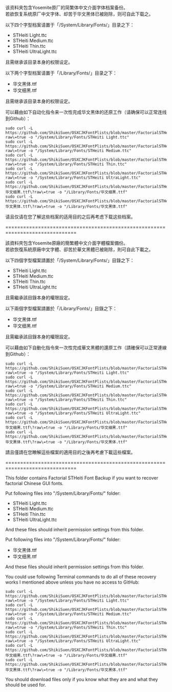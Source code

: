 该资料夹包含Yosemite原厂的简繁体中文介面字体档案备份。<br>
若欲恢复系统原厂中文字体、却苦于华文黑体已被刚除，则可自此下载之。<br>

以下四个字型档案请置于「/System/Library/Fonts/」目录之下：<br>

- STHeiti Light.ttc<br>
- STHeiti Medium.ttc<br>
- STHeiti Thin.ttc<br>
- STHeiti UltraLight.ttc<br>

且需继承该目录本身的权限设定。<br>

以下两个字型档案请置于「/Library/Fonts/」目录之下：<br>

- 华文黑体.ttf<br>
- 华文细黑.ttf<br>

且需继承该目录本身的权限设定。<br>

可以藉由如下自动化指令来一次性完成华文黑体的还原工作（请确保可以正常连线到Github）：<br>
<pre><code>sudo curl -L https://github.com/ShikiSuen/OSXCJKFontPlists/blob/master/FactorialSTHeitiBackup/STHeiti%20Light.ttc\?raw\=true -o "/System/Library/Fonts/STHeiti Light.ttc"
sudo curl -L https://github.com/ShikiSuen/OSXCJKFontPlists/blob/master/FactorialSTHeitiBackup/STHeiti%20Medium.ttc\?raw\=true -o "/System/Library/Fonts/STHeiti Medium.ttc"
sudo curl -L https://github.com/ShikiSuen/OSXCJKFontPlists/blob/master/FactorialSTHeitiBackup/STHeiti%20Thin.ttc\?raw\=true -o "/System/Library/Fonts/STHeiti Thin.ttc"
sudo curl -L https://github.com/ShikiSuen/OSXCJKFontPlists/blob/master/FactorialSTHeitiBackup/STHeiti%20UltraLight.ttc\?raw\=true -o "/System/Library/Fonts/STHeiti UltraLight.ttc"
sudo curl -L https://github.com/ShikiSuen/OSXCJKFontPlists/blob/master/FactorialSTHeitiBackup/华文细黑.ttf\?raw\=true -o "/Library/Fonts/华文细黑.ttf"
sudo curl -L https://github.com/ShikiSuen/OSXCJKFontPlists/blob/master/FactorialSTHeitiBackup/华文黑体.ttf\?raw\=true -o "/Library/Fonts/华文黑体.ttf"</code></pre>

请且仅请在您了解这些档案的适用目的之后再考虑下载这些档案。<br>

==============================================================================<br>

該資料夾包含Yosemite原廠的簡繁體中文介面字體檔案備份。<br>
若欲恢復系統原廠中文字體、卻苦於華文黑體已被剛除，則可自此下載之。<br>

以下四個字型檔案請置於「/System/Library/Fonts/」目錄之下：<br>

- STHeiti Light.ttc<br>
- STHeiti Medium.ttc<br>
- STHeiti Thin.ttc<br>
- STHeiti UltraLight.ttc<br>

且需繼承該目錄本身的權限設定。<br>

以下兩個字型檔案請置於「/Library/Fonts/」目錄之下：<br>

- 华文黑体.ttf<br>
- 华文细黑.ttf<br>

且需繼承該目錄本身的權限設定。<br>

可以藉由如下自動化指令來一次性完成華文黑體的還原工作（請確保可以正常連線到Github）：<br>
<pre><code>sudo curl -L https://github.com/ShikiSuen/OSXCJKFontPlists/blob/master/FactorialSTHeitiBackup/STHeiti%20Light.ttc\?raw\=true -o "/System/Library/Fonts/STHeiti Light.ttc"
sudo curl -L https://github.com/ShikiSuen/OSXCJKFontPlists/blob/master/FactorialSTHeitiBackup/STHeiti%20Medium.ttc\?raw\=true -o "/System/Library/Fonts/STHeiti Medium.ttc"
sudo curl -L https://github.com/ShikiSuen/OSXCJKFontPlists/blob/master/FactorialSTHeitiBackup/STHeiti%20Thin.ttc\?raw\=true -o "/System/Library/Fonts/STHeiti Thin.ttc"
sudo curl -L https://github.com/ShikiSuen/OSXCJKFontPlists/blob/master/FactorialSTHeitiBackup/STHeiti%20UltraLight.ttc\?raw\=true -o "/System/Library/Fonts/STHeiti UltraLight.ttc"
sudo curl -L https://github.com/ShikiSuen/OSXCJKFontPlists/blob/master/FactorialSTHeitiBackup/华文细黑.ttf\?raw\=true -o "/Library/Fonts/华文细黑.ttf"
sudo curl -L https://github.com/ShikiSuen/OSXCJKFontPlists/blob/master/FactorialSTHeitiBackup/华文黑体.ttf\?raw\=true -o "/Library/Fonts/华文黑体.ttf"</code></pre>

請且僅請在您瞭解這些檔案的適用目的之後再考慮下載這些檔案。<br>

==============================================================================<br>

This folder contains Factorial STHeiti Font Backup if you want to recover factorial Chinese GUI fonts.<br>

Put following files into "/System/Library/Fonts/" folder:<br>

- STHeiti Light.ttc<br>
- STHeiti Medium.ttc<br>
- STHeiti Thin.ttc<br>
- STHeiti UltraLight.ttc<br>

And these files should inherit permission settings from this folder.<br>

Put following files into "/System/Library/Fonts/" folder:<br>

- 华文黑体.ttf<br>
- 华文细黑.ttf<br>

And these files should inherit permission settings from this folder.<br>

You could use following Terminal commands to do all of these recovery works I mentioned above unless you have no access to GitHub:<br>
<pre><code>sudo curl -L https://github.com/ShikiSuen/OSXCJKFontPlists/blob/master/FactorialSTHeitiBackup/STHeiti%20Light.ttc\?raw\=true -o "/System/Library/Fonts/STHeiti Light.ttc"
sudo curl -L https://github.com/ShikiSuen/OSXCJKFontPlists/blob/master/FactorialSTHeitiBackup/STHeiti%20Medium.ttc\?raw\=true -o "/System/Library/Fonts/STHeiti Medium.ttc"
sudo curl -L https://github.com/ShikiSuen/OSXCJKFontPlists/blob/master/FactorialSTHeitiBackup/STHeiti%20Thin.ttc\?raw\=true -o "/System/Library/Fonts/STHeiti Thin.ttc"
sudo curl -L https://github.com/ShikiSuen/OSXCJKFontPlists/blob/master/FactorialSTHeitiBackup/STHeiti%20UltraLight.ttc\?raw\=true -o "/System/Library/Fonts/STHeiti UltraLight.ttc"
sudo curl -L https://github.com/ShikiSuen/OSXCJKFontPlists/blob/master/FactorialSTHeitiBackup/华文细黑.ttf\?raw\=true -o "/Library/Fonts/华文细黑.ttf"
sudo curl -L https://github.com/ShikiSuen/OSXCJKFontPlists/blob/master/FactorialSTHeitiBackup/华文黑体.ttf\?raw\=true -o "/Library/Fonts/华文黑体.ttf"</code></pre>

You should download files only if you know what they are and what they should be used for.<br>